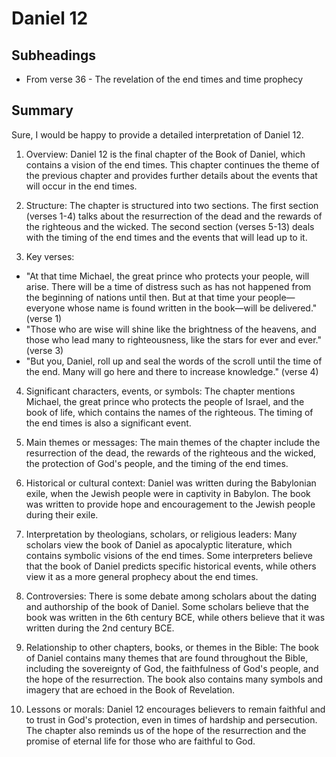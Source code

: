 # Daniel 12

## Subheadings

* From verse 36 - The revelation of the end times and time prophecy

## Summary

Sure, I would be happy to provide a detailed interpretation of Daniel 12. 

1. Overview: 
Daniel 12 is the final chapter of the Book of Daniel, which contains a vision of the end times. This chapter continues the theme of the previous chapter and provides further details about the events that will occur in the end times. 

2. Structure: 
The chapter is structured into two sections. The first section (verses 1-4) talks about the resurrection of the dead and the rewards of the righteous and the wicked. The second section (verses 5-13) deals with the timing of the end times and the events that will lead up to it. 

3. Key verses: 
- "At that time Michael, the great prince who protects your people, will arise. There will be a time of distress such as has not happened from the beginning of nations until then. But at that time your people—everyone whose name is found written in the book—will be delivered." (verse 1)
- "Those who are wise will shine like the brightness of the heavens, and those who lead many to righteousness, like the stars for ever and ever." (verse 3)
- "But you, Daniel, roll up and seal the words of the scroll until the time of the end. Many will go here and there to increase knowledge." (verse 4)

4. Significant characters, events, or symbols: 
The chapter mentions Michael, the great prince who protects the people of Israel, and the book of life, which contains the names of the righteous. The timing of the end times is also a significant event.

5. Main themes or messages: 
The main themes of the chapter include the resurrection of the dead, the rewards of the righteous and the wicked, the protection of God's people, and the timing of the end times.

6. Historical or cultural context: 
Daniel was written during the Babylonian exile, when the Jewish people were in captivity in Babylon. The book was written to provide hope and encouragement to the Jewish people during their exile.

7. Interpretation by theologians, scholars, or religious leaders: 
Many scholars view the book of Daniel as apocalyptic literature, which contains symbolic visions of the end times. Some interpreters believe that the book of Daniel predicts specific historical events, while others view it as a more general prophecy about the end times.

8. Controversies: 
There is some debate among scholars about the dating and authorship of the book of Daniel. Some scholars believe that the book was written in the 6th century BCE, while others believe that it was written during the 2nd century BCE.

9. Relationship to other chapters, books, or themes in the Bible: 
The book of Daniel contains many themes that are found throughout the Bible, including the sovereignty of God, the faithfulness of God's people, and the hope of the resurrection. The book also contains many symbols and imagery that are echoed in the Book of Revelation.

10. Lessons or morals: 
Daniel 12 encourages believers to remain faithful and to trust in God's protection, even in times of hardship and persecution. The chapter also reminds us of the hope of the resurrection and the promise of eternal life for those who are faithful to God.